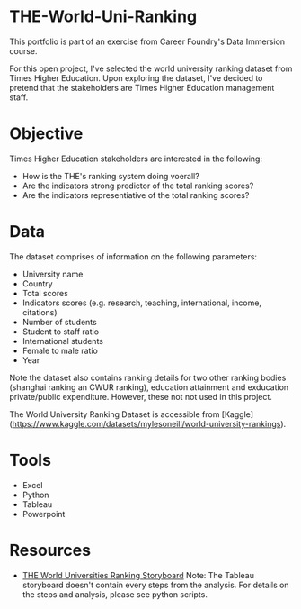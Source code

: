# THE-World-Uni-Ranking

This portfolio is part of an exercise from Career Foundry's Data Immersion course. 

For this open project, I've selected the world university ranking dataset from Times Higher Education. Upon exploring the dataset, I've decided to pretend that the stakeholders are Times Higher Education management staff. 

# Objective

Times Higher Education stakeholders are interested in the following: 

- How is the THE's ranking system doing voerall?
- Are the indicators strong predictor of the total ranking scores?
- Are the indicators representiative of the total ranking scores?

# Data

The dataset comprises of information on the following parameters:

- University name
- Country
- Total scores
- Indicators scores (e.g. research, teaching, international, income, citations)
- Number of students
- Student to staff ratio
- International students
- Female to male ratio
- Year

Note the dataset also contains ranking details for two other ranking bodies (shanghai ranking an CWUR ranking), education attainment and exducation private/public expenditure. However, these not not used in this project. 

The World University Ranking Dataset is accessible from [Kaggle] (https://www.kaggle.com/datasets/mylesoneill/world-university-rankings).

# Tools

- Excel
- Python
- Tableau
- Powerpoint

# Resources

- [THE World Universities Ranking Storyboard](https://public.tableau.com/app/profile/cheng.hee.liew/viz/THEWorldUniversitiesRanking/Story1?publish=yes) Note: The Tableau storyboard doesn't contain every steps from the analysis. For details on the steps and analysis, please see python scripts. 
